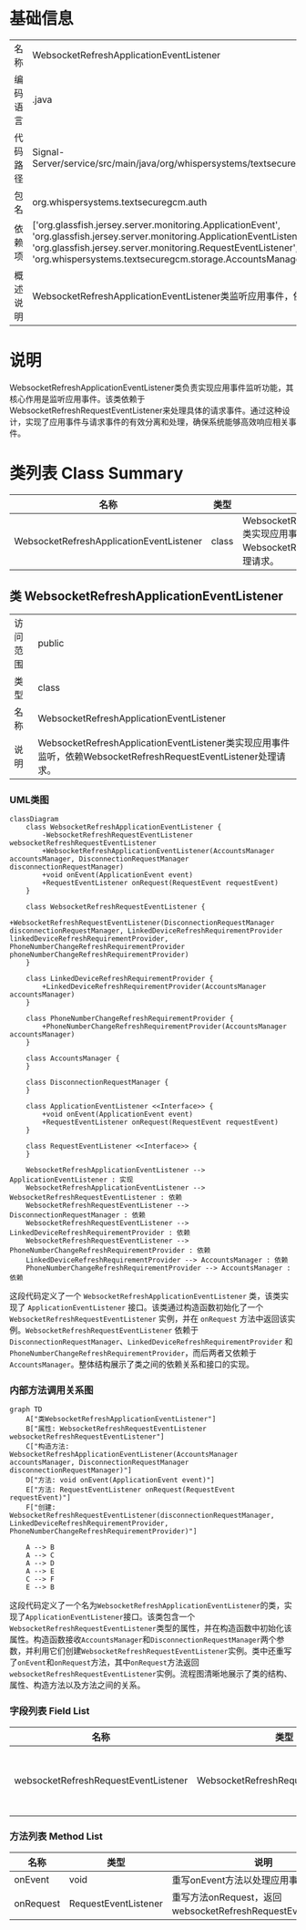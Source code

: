 # 基础信息

|      |      |
|------|------|
| 名称 | WebsocketRefreshApplicationEventListener |
| 编码语言 | .java |
| 代码路径 | Signal-Server/service/src/main/java/org/whispersystems/textsecuregcm/auth/WebsocketRefreshApplicationEventListener.java |
| 包名 | org.whispersystems.textsecuregcm.auth |
| 依赖项 | ['org.glassfish.jersey.server.monitoring.ApplicationEvent', 'org.glassfish.jersey.server.monitoring.ApplicationEventListener', 'org.glassfish.jersey.server.monitoring.RequestEvent', 'org.glassfish.jersey.server.monitoring.RequestEventListener', 'org.whispersystems.textsecuregcm.storage.AccountsManager'] |
| 概述说明 | WebsocketRefreshApplicationEventListener类监听应用事件，依赖WebsocketRefreshRequestEventListener处理请求。 |

# 说明

WebsocketRefreshApplicationEventListener类负责实现应用事件监听功能，其核心作用是监听应用事件。该类依赖于WebsocketRefreshRequestEventListener来处理具体的请求事件。通过这种设计，实现了应用事件与请求事件的有效分离和处理，确保系统能够高效响应相关事件。

# 类列表 Class Summary

| 名称   | 类型  | 说明 |
|-------|------|-------------|
| WebsocketRefreshApplicationEventListener | class | WebsocketRefreshApplicationEventListener类实现应用事件监听，依赖WebsocketRefreshRequestEventListener处理请求。 |



## 类 WebsocketRefreshApplicationEventListener

|      |      |
|------|------|
| 访问范围 | public |
| 类型 | class |
| 名称 | WebsocketRefreshApplicationEventListener |
| 说明 | WebsocketRefreshApplicationEventListener类实现应用事件监听，依赖WebsocketRefreshRequestEventListener处理请求。 |


### UML类图

```mermaid
classDiagram
    class WebsocketRefreshApplicationEventListener {
        -WebsocketRefreshRequestEventListener websocketRefreshRequestEventListener
        +WebsocketRefreshApplicationEventListener(AccountsManager accountsManager, DisconnectionRequestManager disconnectionRequestManager)
        +void onEvent(ApplicationEvent event)
        +RequestEventListener onRequest(RequestEvent requestEvent)
    }

    class WebsocketRefreshRequestEventListener {
        +WebsocketRefreshRequestEventListener(DisconnectionRequestManager disconnectionRequestManager, LinkedDeviceRefreshRequirementProvider linkedDeviceRefreshRequirementProvider, PhoneNumberChangeRefreshRequirementProvider phoneNumberChangeRefreshRequirementProvider)
    }

    class LinkedDeviceRefreshRequirementProvider {
        +LinkedDeviceRefreshRequirementProvider(AccountsManager accountsManager)
    }

    class PhoneNumberChangeRefreshRequirementProvider {
        +PhoneNumberChangeRefreshRequirementProvider(AccountsManager accountsManager)
    }

    class AccountsManager {
    }

    class DisconnectionRequestManager {
    }

    class ApplicationEventListener <<Interface>> {
        +void onEvent(ApplicationEvent event)
        +RequestEventListener onRequest(RequestEvent requestEvent)
    }

    class RequestEventListener <<Interface>> {
    }

    WebsocketRefreshApplicationEventListener --> ApplicationEventListener : 实现
    WebsocketRefreshApplicationEventListener --> WebsocketRefreshRequestEventListener : 依赖
    WebsocketRefreshRequestEventListener --> DisconnectionRequestManager : 依赖
    WebsocketRefreshRequestEventListener --> LinkedDeviceRefreshRequirementProvider : 依赖
    WebsocketRefreshRequestEventListener --> PhoneNumberChangeRefreshRequirementProvider : 依赖
    LinkedDeviceRefreshRequirementProvider --> AccountsManager : 依赖
    PhoneNumberChangeRefreshRequirementProvider --> AccountsManager : 依赖
```

这段代码定义了一个 `WebsocketRefreshApplicationEventListener` 类，该类实现了 `ApplicationEventListener` 接口。该类通过构造函数初始化了一个 `WebsocketRefreshRequestEventListener` 实例，并在 `onRequest` 方法中返回该实例。`WebsocketRefreshRequestEventListener` 依赖于 `DisconnectionRequestManager`、`LinkedDeviceRefreshRequirementProvider` 和 `PhoneNumberChangeRefreshRequirementProvider`，而后两者又依赖于 `AccountsManager`。整体结构展示了类之间的依赖关系和接口的实现。


### 内部方法调用关系图

```mermaid
graph TD
    A["类WebsocketRefreshApplicationEventListener"]
    B["属性: WebsocketRefreshRequestEventListener websocketRefreshRequestEventListener"]
    C["构造方法: WebsocketRefreshApplicationEventListener(AccountsManager accountsManager, DisconnectionRequestManager disconnectionRequestManager)"]
    D["方法: void onEvent(ApplicationEvent event)"]
    E["方法: RequestEventListener onRequest(RequestEvent requestEvent)"]
    F["创建: WebsocketRefreshRequestEventListener(disconnectionRequestManager, LinkedDeviceRefreshRequirementProvider, PhoneNumberChangeRefreshRequirementProvider)"]

    A --> B
    A --> C
    A --> D
    A --> E
    C --> F
    E --> B
```

这段代码定义了一个名为`WebsocketRefreshApplicationEventListener`的类，实现了`ApplicationEventListener`接口。该类包含一个`WebsocketRefreshRequestEventListener`类型的属性，并在构造函数中初始化该属性。构造函数接收`AccountsManager`和`DisconnectionRequestManager`两个参数，并利用它们创建`WebsocketRefreshRequestEventListener`实例。类中还重写了`onEvent`和`onRequest`方法，其中`onRequest`方法返回`websocketRefreshRequestEventListener`实例。流程图清晰地展示了类的结构、属性、构造方法以及方法之间的关系。

### 字段列表 Field List

| 名称  | 类型  | 说明 |
|-------|-------|------|
| websocketRefreshRequestEventListener | WebsocketRefreshRequestEventListener | 私有Websocket刷新请求事件监听器实例。 |

### 方法列表 Method List

| 名称  | 类型  | 说明 |
|-------|-------|------|
| onEvent | void | 重写onEvent方法以处理应用事件。 |
| onRequest | RequestEventListener | 重写方法onRequest，返回websocketRefreshRequestEventListener。 |




